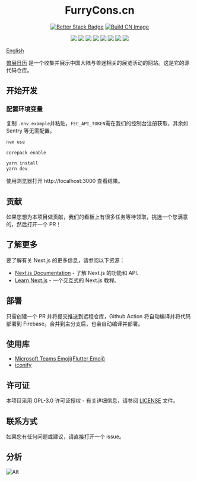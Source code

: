 # <div align="center">FurryCons.cn</div>

<div align="center">

[![Better Stack Badge](https://uptime.betterstack.com/status-badges/v1/monitor/vz4h.svg)](https://uptime.betterstack.com/?utm_source=status_badge)
[![Build CN Image](https://github.com/FurryConsChina/website/actions/workflows/build-cn-image.yml/badge.svg)](https://github.com/FurryConsChina/website/actions/workflows/build-cn-image.yml)

</div>

<div align="center">

![](https://img.shields.io/badge/Next.js-black.svg?logo=next.js)
![](https://img.shields.io/badge/React-blue.svg?logo=react)
![](https://img.shields.io/badge/Sentry-purple.svg?logo=sentry)
![](https://img.shields.io/badge/Umami-orange.svg?logo=umami)
![](https://img.shields.io/badge/Google%20Analytics%205-blue.svg?logo=google-analytics)
![](https://img.shields.io/badge/Cloudflare%20R2-blue.svg?logo=cloudflare)
![](https://img.shields.io/badge/Cloudflare%20Worker-blue.svg?logo=cloudflare)
![](https://img.shields.io/badge/CloudFront-orange.svg?logo=amazon-aws)

</div>

[English](./README.md)

[兽展日历](https://www.furryeventchina.com) 是一个收集并展示中国大陆与兽迷相关的展览活动的网站。这是它的源代码仓库。

## 开始开发

### 配置环境变量

复制 `.env.example`并粘贴，`FEC_API_TOKEN`需在我们的控制台注册获取，其余如 Sentry 等无需配置。

```bash
nvm use

corepack enable

yarn install
yarn dev
```

使用浏览器打开 http://localhost:3000 查看结果。

## 贡献

如果您想为本项目做贡献，我们的看板上有很多任务等待领取，挑选一个您满意的，然后打开一个 PR！

## 了解更多

要了解有关 Next.js 的更多信息，请参阅以下资源：

- [Next.js Documentation](https://nextjs.org/docs) - 了解 Next.js 的功能和 API.
- [Learn Next.js](https://nextjs.org/learn) - 一个交互式的 Next.js 教程。

## 部署

只需创建一个 PR 并将提交推送到远程仓库，Github Action 将自动编译并将代码部署到 Firebase。合并到主分支后，也会自动编译并部署。

## 使用库

- [Microsoft Teams Emoji(Flutter Emoji)](https://emojipedia.org/microsoft-teams)
- [iconify](https://icon-sets.iconify.design/?query=steaming-bowl)

## 许可证

本项目采用 GPL-3.0 许可证授权 - 有关详细信息，请参阅 [LICENSE](LICENSE) 文件。

## 联系方式

如果您有任何问题或建议，请直接打开一个 issue。

## 分析

![Alt](https://repobeats.axiom.co/api/embed/74dada94f2baca768cdc3fac988db14a5c941997.svg "Repobeats analytics image")
